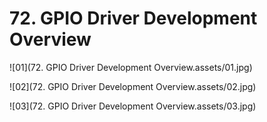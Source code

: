 # 72. GPIO Driver Development Overview



![01](72. GPIO Driver Development Overview.assets/01.jpg)

![02](72. GPIO Driver Development Overview.assets/02.jpg)

![03](72. GPIO Driver Development Overview.assets/03.jpg)